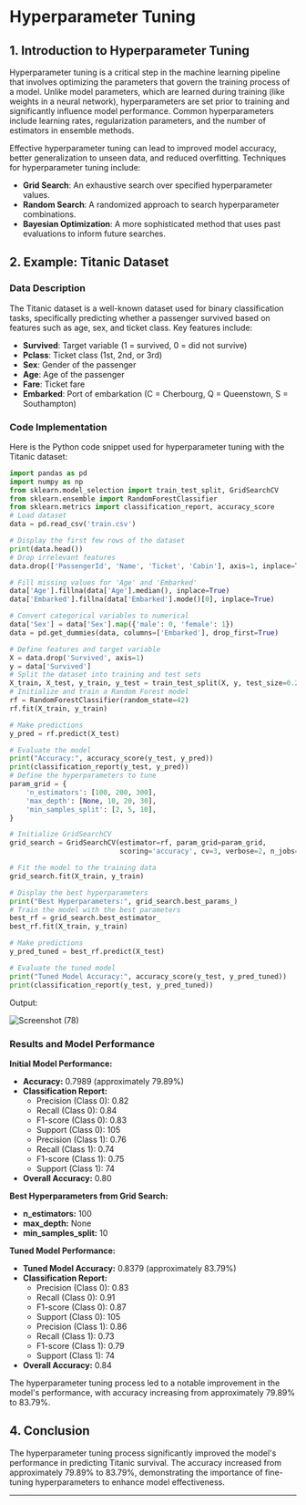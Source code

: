 

# Hyperparameter Tuning 

## 1. Introduction to Hyperparameter Tuning

Hyperparameter tuning is a critical step in the machine learning pipeline that involves optimizing the parameters that govern the training process of a model. Unlike model parameters, which are learned during training (like weights in a neural network), hyperparameters are set prior to training and significantly influence model performance. Common hyperparameters include learning rates, regularization parameters, and the number of estimators in ensemble methods.

Effective hyperparameter tuning can lead to improved model accuracy, better generalization to unseen data, and reduced overfitting. Techniques for hyperparameter tuning include:

- **Grid Search**: An exhaustive search over specified hyperparameter values.
- **Random Search**: A randomized approach to search hyperparameter combinations.
- **Bayesian Optimization**: A more sophisticated method that uses past evaluations to inform future searches.

## 2. Example: Titanic Dataset

### Data Description

The Titanic dataset is a well-known dataset used for binary classification tasks, specifically predicting whether a passenger survived based on features such as age, sex, and ticket class. Key features include:

- **Survived**: Target variable (1 = survived, 0 = did not survive)
- **Pclass**: Ticket class (1st, 2nd, or 3rd)
- **Sex**: Gender of the passenger
- **Age**: Age of the passenger
- **Fare**: Ticket fare
- **Embarked**: Port of embarkation (C = Cherbourg, Q = Queenstown, S = Southampton)

### Code Implementation

Here is the Python code snippet used for hyperparameter tuning with the Titanic dataset:

```python
import pandas as pd
import numpy as np
from sklearn.model_selection import train_test_split, GridSearchCV
from sklearn.ensemble import RandomForestClassifier
from sklearn.metrics import classification_report, accuracy_score
# Load dataset
data = pd.read_csv('train.csv')

# Display the first few rows of the dataset
print(data.head())
# Drop irrelevant features
data.drop(['PassengerId', 'Name', 'Ticket', 'Cabin'], axis=1, inplace=True)

# Fill missing values for 'Age' and 'Embarked'
data['Age'].fillna(data['Age'].median(), inplace=True)
data['Embarked'].fillna(data['Embarked'].mode()[0], inplace=True)

# Convert categorical variables to numerical
data['Sex'] = data['Sex'].map({'male': 0, 'female': 1})
data = pd.get_dummies(data, columns=['Embarked'], drop_first=True)

# Define features and target variable
X = data.drop('Survived', axis=1)
y = data['Survived']
# Split the dataset into training and test sets
X_train, X_test, y_train, y_test = train_test_split(X, y, test_size=0.2, random_state=42)
# Initialize and train a Random Forest model
rf = RandomForestClassifier(random_state=42)
rf.fit(X_train, y_train)

# Make predictions
y_pred = rf.predict(X_test)

# Evaluate the model
print("Accuracy:", accuracy_score(y_test, y_pred))
print(classification_report(y_test, y_pred))
# Define the hyperparameters to tune
param_grid = {
    'n_estimators': [100, 200, 300],
    'max_depth': [None, 10, 20, 30],
    'min_samples_split': [2, 5, 10],
}

# Initialize GridSearchCV
grid_search = GridSearchCV(estimator=rf, param_grid=param_grid,
                           scoring='accuracy', cv=3, verbose=2, n_jobs=-1)

# Fit the model to the training data
grid_search.fit(X_train, y_train)

# Display the best hyperparameters
print("Best Hyperparameters:", grid_search.best_params_)
# Train the model with the best parameters
best_rf = grid_search.best_estimator_
best_rf.fit(X_train, y_train)

# Make predictions
y_pred_tuned = best_rf.predict(X_test)

# Evaluate the tuned model
print("Tuned Model Accuracy:", accuracy_score(y_test, y_pred_tuned))
print(classification_report(y_test, y_pred_tuned))

```

Output:


![Screenshot (78)](https://github.com/user-attachments/assets/98848ee9-ac56-4fdf-ad91-f5c120eabc00)


### Results and Model Performance

**Initial Model Performance:**
- **Accuracy:** 0.7989 (approximately 79.89%)
- **Classification Report:**
  - Precision (Class 0): 0.82
  - Recall (Class 0): 0.84
  - F1-score (Class 0): 0.83
  - Support (Class 0): 105
  - Precision (Class 1): 0.76
  - Recall (Class 1): 0.74
  - F1-score (Class 1): 0.75
  - Support (Class 1): 74
- **Overall Accuracy:** 0.80

**Best Hyperparameters from Grid Search:**
- **n_estimators:** 100
- **max_depth:** None
- **min_samples_split:** 10

**Tuned Model Performance:**
- **Tuned Model Accuracy:** 0.8379 (approximately 83.79%)
- **Classification Report:**
  - Precision (Class 0): 0.83
  - Recall (Class 0): 0.91
  - F1-score (Class 0): 0.87
  - Support (Class 0): 105
  - Precision (Class 1): 0.86
  - Recall (Class 1): 0.73
  - F1-score (Class 1): 0.79
  - Support (Class 1): 74
- **Overall Accuracy:** 0.84

The hyperparameter tuning process led to a notable improvement in the model's performance, with accuracy increasing from approximately 79.89% to 83.79%.

## 4. Conclusion

The hyperparameter tuning process significantly improved the model's performance in predicting Titanic survival. The accuracy increased from approximately 79.89% to 83.79%, demonstrating the importance of fine-tuning hyperparameters to enhance model effectiveness.

---

